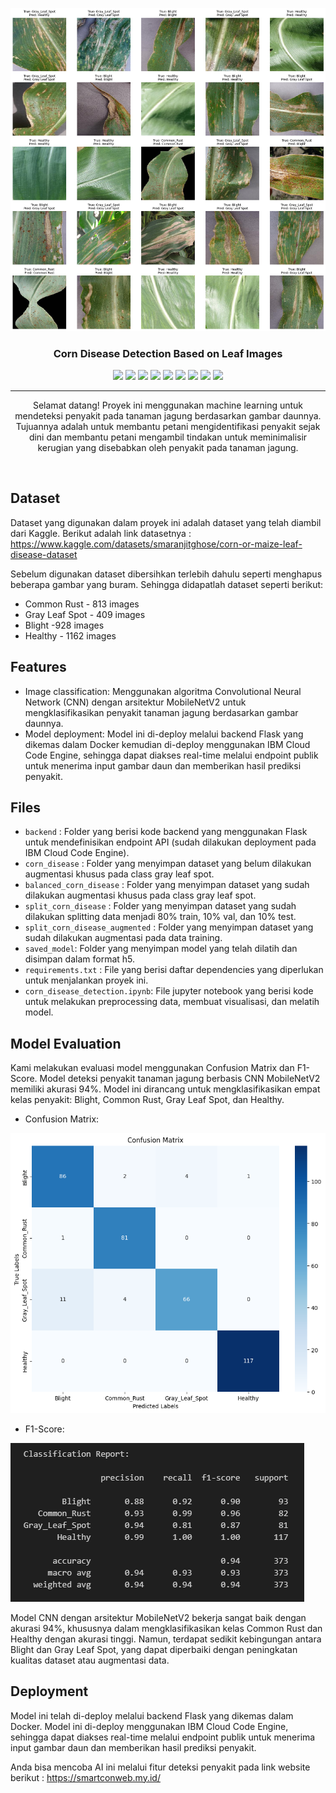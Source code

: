 <p align="center">
  <a href="" rel="noopener">
 <img src="test_predict.png" alt="Project Thumbnail"></a>
</p>
<h3 align="center">Corn Disease Detection Based on Leaf Images</h3>

<div align="center">

<img src="https://img.shields.io/badge/Python-FFD43B?style=for-the-badge&logo=python&logoColor=blue">
<img src="https://img.shields.io/badge/Jupyter-F37626.svg?&style=for-the-badge&logo=Jupyter&logoColor=white">
<img src="https://img.shields.io/badge/TensorFlow-FF6F00?style=for-the-badge&logo=tensorflow&logoColor=white">
<img src="https://img.shields.io/badge/Keras-D00000?style=for-the-badge&logo=Keras&logoColor=white">
<img src="https://img.shields.io/badge/scikit_learn-F7931E?style=for-the-badge&logo=scikit-learn&logoColor=white">
<img src="https://img.shields.io/badge/Numpy-777BB4?style=for-the-badge&logo=numpy&logoColor=white">
<img src="https://img.shields.io/badge/Kaggle-20BEFF?style=for-the-badge&logo=Kaggle&logoColor=white">
<img src="https://img.shields.io/badge/Docker-2CA5E0?style=for-the-badge&logo=docker&logoColor=white">
<img src="  https://img.shields.io/badge/IBM%20Cloud-1261FE?style=for-the-badge&logo=IBM%20Cloud&logoColor=white">
</div>

---

<p align="center"> Selamat datang! Proyek ini menggunakan machine learning untuk mendeteksi penyakit pada tanaman jagung berdasarkan gambar daunnya. Tujuannya adalah untuk membantu petani mengidentifikasi penyakit sejak dini dan membantu petani mengambil tindakan untuk meminimalisir kerugian yang disebabkan oleh penyakit pada tanaman jagung.</p>
    <br> 
</p>

## Dataset
Dataset yang digunakan dalam proyek ini adalah dataset yang telah diambil dari Kaggle. Berikut adalah link datasetnya :
 https://www.kaggle.com/datasets/smaranjitghose/corn-or-maize-leaf-disease-dataset

Sebelum digunakan dataset dibersihkan terlebih dahulu seperti menghapus beberapa gambar yang buram. Sehingga didapatlah dataset seperti berikut:
- Common Rust - 813 images
- Gray Leaf Spot - 409 images
- Blight -928 images
- Healthy - 1162 images


## Features
- Image classification: Menggunakan algoritma Convolutional Neural Network (CNN) dengan arsitektur MobileNetV2 untuk mengklasifikasikan penyakit tanaman jagung berdasarkan gambar daunnya.
- Model deployment: Model ini di-deploy melalui backend Flask yang dikemas dalam Docker kemudian di-deploy menggunakan IBM Cloud Code Engine, sehingga dapat diakses real-time melalui endpoint publik untuk menerima input gambar daun dan memberikan hasil prediksi penyakit.

## Files
- `backend` : Folder yang berisi kode backend yang menggunakan Flask untuk mendefinisikan endpoint API (sudah dilakukan deployment pada IBM Cloud Code Engine).
- `corn_disease` : Folder yang menyimpan dataset yang belum dilakukan augmentasi khusus pada class gray leaf spot.
- `balanced_corn_disease` : Folder yang menyimpan dataset yang sudah dilakukan augmentasi khusus pada class gray leaf spot.
- `split_corn_disease` : Folder yang menyimpan dataset yang sudah dilakukan splitting data menjadi 80% train, 10% val, dan 10% test.
- `split_corn_disease_augmented` : Folder yang menyimpan dataset yang sudah dilakukan augmentasi pada data training.
- `saved_model`: Folder yang menyimpan model yang telah dilatih dan disimpan dalam format h5.
- `requirements.txt` : File yang berisi daftar dependencies yang diperlukan untuk menjalankan proyek ini.
- `corn_disease_detection.ipynb`: File jupyter notebook yang berisi kode untuk melakukan preprocessing data, membuat visualisasi, dan melatih model.


## Model Evaluation
Kami melakukan evaluasi model menggunakan Confusion Matrix dan F1-Score. Model deteksi penyakit tanaman jagung berbasis CNN MobileNetV2 memiliki akurasi 94%. Model ini dirancang untuk mengklasifikasikan empat kelas penyakit: Blight, Common Rust, Gray Leaf Spot, dan Healthy.
- Confusion Matrix:
<img src="confusion_matrix.png" alt="Confusion Matrix">

- F1-Score:
<img src="f1_score.png" alt="F1-Score">

Model CNN dengan arsitektur MobileNetV2 bekerja sangat baik dengan akurasi 94%, khususnya dalam mengklasifikasikan kelas Common Rust dan Healthy dengan akurasi tinggi. Namun, terdapat sedikit kebingungan antara Blight dan Gray Leaf Spot, yang dapat diperbaiki dengan peningkatan kualitas dataset atau augmentasi data.

## Deployment
Model ini telah di-deploy melalui backend Flask yang dikemas dalam Docker. Model ini di-deploy menggunakan IBM Cloud Code Engine, sehingga dapat diakses real-time melalui endpoint publik untuk menerima input gambar daun dan memberikan hasil prediksi penyakit. 

Anda bisa mencoba AI ini melalui fitur deteksi penyakit pada link website berikut : https://smartconweb.my.id/
